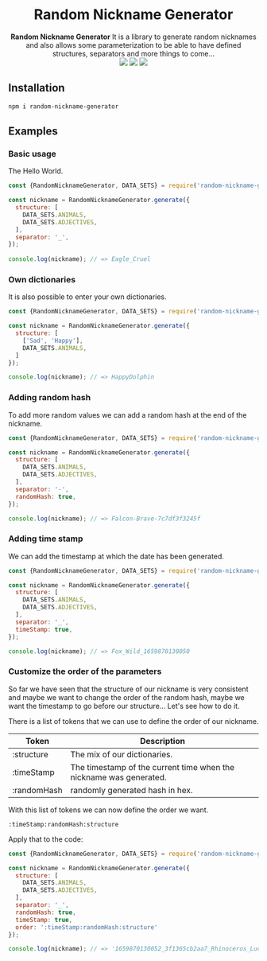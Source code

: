 <div align=center>
    <h1 align=center>Random Nickname Generator</h1>
    <span><strong>Random Nickname Generator</strong> It is a library to generate random nicknames and also allows some parameterization to be able to have defined structures, separators and more things to come...</span><br />
    <img src="https://img.shields.io/badge/NodeJS-14.13.0-green"> 
    <img src="https://img.shields.io/badge/License-MIT-blue">
    <img src="https://img.shields.io/badge/Version-0.0.1-blue">
</div>

## Installation

```bash
npm i random-nickname-generator
```

## Examples
### Basic usage
The Hello World.
```js
const {RandomNicknameGenerator, DATA_SETS} = require('random-nickname-generator');

const nickname = RandomNicknameGenerator.generate({
  structure: [
    DATA_SETS.ANIMALS,
    DATA_SETS.ADJECTIVES,
  ],
  separator: '_',
});
  
console.log(nickname); // => Eagle_Cruel
```
### Own dictionaries
It is also possible to enter your own dictionaries.
```js
const {RandomNicknameGenerator, DATA_SETS} = require('random-nickname-generator');

const nickname = RandomNicknameGenerator.generate({
  structure: [
    ['Sad', 'Happy'],
    DATA_SETS.ANIMALS,
  ]
});

console.log(nickname); // => HappyDolphin
```

### Adding random hash
To add more random values we can add a random hash at the end of the nickname.
```js
const {RandomNicknameGenerator, DATA_SETS} = require('random-nickname-generator');

const nickname = RandomNicknameGenerator.generate({
  structure: [
    DATA_SETS.ANIMALS,
    DATA_SETS.ADJECTIVES,
  ],
  separator: '-',
  randomHash: true,
});

console.log(nickname); // => Falcon-Brave-7c7df3f3245f
```

### Adding time stamp
We can add the timestamp at which the date has been generated.
```js
const {RandomNicknameGenerator, DATA_SETS} = require('random-nickname-generator');

const nickname = RandomNicknameGenerator.generate({
  structure: [
    DATA_SETS.ANIMALS,
    DATA_SETS.ADJECTIVES,
  ],
  separator: '_',
  timeStamp: true,
});

console.log(nickname); // => Fox_Wild_1659870130050
```

### Customize the order of the parameters
So far we have seen that the structure of our nickname is very consistent and maybe we want to change the order of the random hash, maybe we want the timestamp to go before our structure... Let's see how to do it.

There is a list of tokens that we can use to define the order of our nickname.

| Token       | Description                                                         |
|-------------|---------------------------------------------------------------------|
| :structure  | The mix of our dictionaries.                                        |
| :timeStamp  | The timestamp of the current time when the nickname was generated.  |
| :randomHash | randomly generated hash in hex. |

With this list of tokens we can now define the order we want.
```
:timeStamp:randomHash:structure
```
Apply that to the code:
```js
const {RandomNicknameGenerator, DATA_SETS} = require('random-nickname-generator');

const nickname = RandomNicknameGenerator.generate({
  structure: [
    DATA_SETS.ANIMALS,
    DATA_SETS.ADJECTIVES,
  ],
  separator: '_',
  randomHash: true,
  timeStamp: true,
  order: ':timeStamp:randomHash:structure'
});

console.log(nickname); // => '1659870130052_3f1365cb2aa7_Rhinoceros_Lucid'
```

